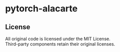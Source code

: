 # pytorch-alacarte

## License

All original code is licensed under the MIT License.  
Third-party components retain their original licenses.
